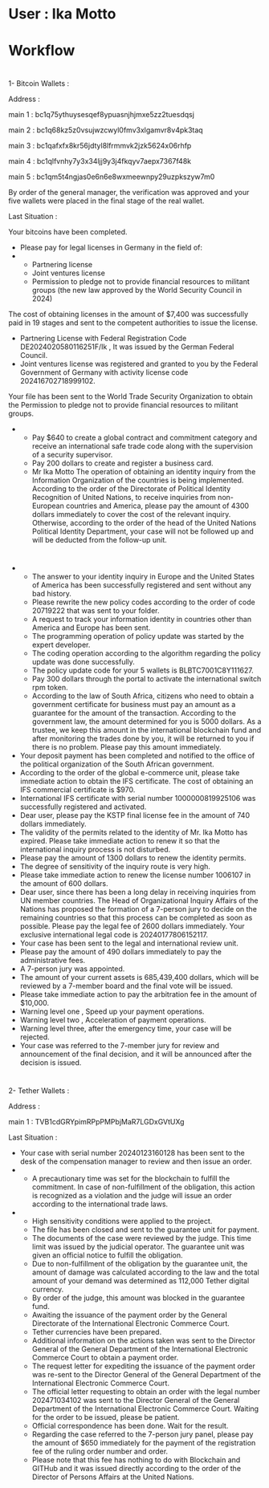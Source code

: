 # User : Ika Motto 
# Workflow

# 
1- Bitcoin Wallets :

Address : 

main 1 : 
bc1q75ythuysesqef8ypuasnjhjmxe5zz2tuesdqsj

main 2 : 
bc1q68kz5z0vsujwzcwyl0fmv3xlgamvr8v4pk3taq

main 3 : bc1qafxfx8kr56jdtyl8lfrmmvk2jzk5624x06rhfp

main 4 : bc1qlfvnhy7y3x34ljj9y3j4fkqyv7aepx7367f48k

main 5 : bc1qm5t4ngjas0e6n6e8wxmeewnpy29uzpkszyw7m0

By order of the general manager, the verification was approved and your five wallets were placed in the final stage of the real wallet.

Last Situation : 

Your bitcoins have been completed.

* Please pay for legal licenses in Germany in the field of:
* * Partnering license
  * Joint ventures license
  * Permission to pledge not to provide financial resources to militant groups (the new law approved by the World Security Council in 2024)

The cost of obtaining licenses in the amount of $7,400 was successfully paid in 19 stages and sent to the competent authorities to issue the license.
* Partnering License with Federal Registration Code DE2024020580116251F/Ik
  , It was issued by the German Federal Council.
* Joint ventures license was registered and granted to you by the Federal Government of Germany with activity license code 202416702718999102.
  
 Your file has been sent to the World Trade Security Organization to obtain the Permission to pledge not to provide financial resources to militant groups.

 * * Pay $640 to create a global contract and commitment category and receive an international safe trade code along with the supervision of a security supervisor.
   * Pay 200 dollars to create and register a business card.
   * Mr Ika Motto
The operation of obtaining an identity inquiry from the Information Organization of the countries is being implemented.
According to the order of the Directorate of Political Identity Recognition of United Nations, to receive inquiries from non-European countries and America, please pay the amount of 4300 dollars immediately to cover the cost of the relevant inquiry.
Otherwise, according to the order of the head of the United Nations Political Identity Department, your case will not be followed up and will be deducted from the follow-up unit.
#
* * The answer to your identity inquiry in Europe and the United States of America has been successfully registered and sent without any bad history.
  * Please rewrite the new policy codes according to the order of code 20719222 that was sent to your folder.
  * A request to track your information identity in countries other than America and Europe has been sent.
  * The programming operation of policy update was started by the expert developer.
  * The coding operation according to the algorithm regarding the policy update was done successfully.
  * The policy update code for your 5 wallets is BLBTC7001C8Y111627.
  * Pay 300 dollars through the portal to activate the international switch rpm token.
  * According to the law of South Africa, citizens who need to obtain a government certificate for business must pay an amount as a guarantee for the amount of the transaction.
According to the government law, the amount determined for you is 5000 dollars.
As a trustee, we keep this amount in the international blockchain fund and after monitoring the trades done by you, it will be returned to you if there is no problem.
Please pay this amount immediately.
* Your deposit payment has been completed and notified to the office of the political organization of the South African government.
* According to the order of the global e-commerce unit, please take immediate action to obtain the IFS certificate.
The cost of obtaining an IFS commercial certificate is $970.
* International IFS certificate with serial number 1000000819925106 was successfully registered and activated.
* Dear user, please pay the KSTP final license fee in the amount of 740 dollars immediately.
* The validity of the permits related to the identity of Mr. Ika Motto has expired. Please take immediate action to renew it so that the international inquiry process is not disturbed.
* Please pay the amount of 1300 dollars to renew the identity permits.
* The degree of sensitivity of the inquiry route is very high.
* Please take immediate action to renew the license number 1006107 in the amount of 600 dollars.
* Dear user, since there has been a long delay in receiving inquiries from UN member countries. The Head of Organizational Inquiry Affairs of the Nations has proposed the formation of a 7-person jury to decide on the remaining countries so that this process can be completed as soon as possible.
Please pay the legal fee of 2600 dollars immediately.
Your exclusive international legal code is 20240177806152117.
* Your case has been sent to the legal and international review unit.
* Please pay the amount of 490 dollars immediately to pay the administrative fees.
* A 7-person jury was appointed.
* The amount of your current assets is 685,439,400 dollars, which will be reviewed by a 7-member board and the final vote will be issued.
* Please take immediate action to pay the arbitration fee in the amount of $10,000.
* Warning level one , Speed up your payment operations.
* Warning level two , Acceleration of payment operations.
* Warning level three, after the emergency time, your case will be rejected.
* Your case was referred to the 7-member jury for review and announcement of the final decision, and it will be announced after the decision is issued.

 
 
# 
# 
2- Tether Wallets :

Address :

main 1 :
TVB1cdGRYpimRPpPMPbjMaR7LGDxGVtUXg

Last Situation :

* Your case with serial number 20240123160128 has been sent to the desk of the compensation manager to review and then issue an order.
* * A precautionary time was set for the blockchain to fulfill the commitment.
In case of non-fulfillment of the obligation, this action is recognized as a violation and the judge will issue an order according to the international trade laws.
* * High sensitivity conditions were applied to the project.
  * The file has been closed and sent to the guarantee unit for payment.
  * The documents of the case were reviewed by the judge. This time limit was issued by the judicial operator. The guarantee unit was given an official notice to fulfill the obligation.
  * Due to non-fulfillment of the obligation by the guarantee unit, the amount of damage was calculated according to the law and the total amount of your demand was determined as 112,000 Tether digital currency.
  * By order of the judge, this amount was blocked in the guarantee fund.
  * Awaiting the issuance of the payment order by the General Directorate of the International Electronic Commerce Court.
  * Tether currencies have been prepared.
  * Additional information on the actions taken was sent to the Director General of the General Department of the International Electronic Commerce Court to obtain a payment order.
  * The request letter for expediting the issuance of the payment order was re-sent to the Director General of the General Department of the International Electronic Commerce Court.
  * The official letter requesting to obtain an order with the legal number 202471034102 was sent to the Director General of the General Department of the International Electronic Commerce Court. Waiting for the order to be issued, please be patient.
  * Official correspondence has been done. Wait for the result.
  * Regarding the case referred to the 7-person jury panel, please pay the amount of $650 immediately for the payment of the registration fee of the ruling order number and order.
  * Please note that this fee has nothing to do with Blockchain and GITHub and it was issued directly according to the order of the Director of Persons Affairs at the United Nations.
# 

